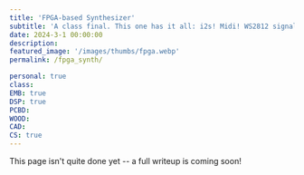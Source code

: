 ```yaml
---
title: 'FPGA-based Synthesizer'
subtitle: 'A class final. This one has it all: i2s! Midi! WS2812 signaling protocol! Verilog!'
date: 2024-3-1 00:00:00
description:
featured_image: '/images/thumbs/fpga.webp'
permalink: /fpga_synth/

personal: true
class:
EMB: true
DSP: true
PCBD:
WOOD:
CAD:
CS: true
---
```


This page isn't quite done yet -- a full writeup is coming soon!